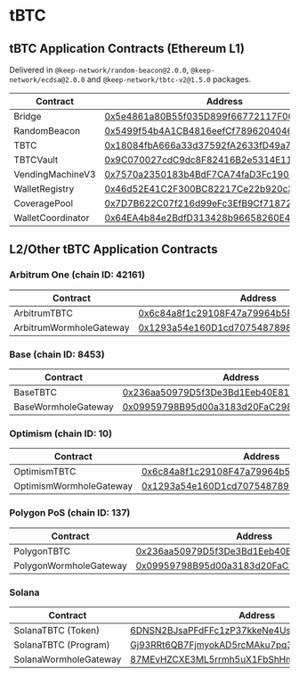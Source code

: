 # tBTC

## tBTC Application Contracts (Ethereum L1)

Delivered in `@keep-network/random-beacon@2.0.0`, `@keep-network/ecdsa@2.0.0` and `@keep-network/tbtc-v2@1.5.0` packages.

| Contract          | Address                                                                                                               |
| ----------------- | --------------------------------------------------------------------------------------------------------------------- |
| Bridge            | [0x5e4861a80B55f035D899f66772117F00FA0E8e7B](https://etherscan.io/address/0x5e4861a80B55f035D899f66772117F00FA0E8e7B) |
| RandomBeacon      | [0x5499f54b4A1CB4816eefCf78962040461be3D80b](https://etherscan.io/address/0x5499f54b4A1CB4816eefCf78962040461be3D80b) |
| TBTC              | [0x18084fbA666a33d37592fA2633fD49a74DD93a88](https://etherscan.io/address/0x18084fbA666a33d37592fA2633fD49a74DD93a88) |
| TBTCVault         | [0x9C070027cdC9dc8F82416B2e5314E11DFb4FE3CD](https://etherscan.io/address/0x9C070027cdC9dc8F82416B2e5314E11DFb4FE3CD) |
| VendingMachineV3  | [0x7570a2350183b4BdF7CA74faD3Fc19048E6437e6](https://etherscan.io/address/0x7570a2350183b4BdF7CA74faD3Fc19048E6437e6) |
| WalletRegistry    | [0x46d52E41C2F300BC82217Ce22b920c34995204eb](https://etherscan.io/address/0x46d52E41C2F300BC82217Ce22b920c34995204eb) |
| CoveragePool      | [0x7D7B622C07f216d99eFc3EfB9Cf71872F46D811A](https://etherscan.io/address/0x7D7B622C07f216d99eFc3EfB9Cf71872F46D811A) |
| WalletCoordinator | [0x64EA4b84e2BdfD313428b96658260E495a420093](https://etherscan.io/address/0x64EA4b84e2BdfD313428b96658260E495a420093) |

## L2/Other tBTC Application Contracts

### Arbitrum One (chain ID: 42161)

| Contract                | Address                                                                                                              |
| ----------------------- | -------------------------------------------------------------------------------------------------------------------- |
| ArbitrumTBTC            | [0x6c84a8f1c29108F47a79964b5Fe888D4f4D0dE40](https://arbiscan.io/address/0x6c84a8f1c29108F47a79964b5Fe888D4f4D0dE40) |
| ArbitrumWormholeGateway | [0x1293a54e160D1cd7075487898d65266081A15458](https://arbiscan.io/address/0x1293a54e160D1cd7075487898d65266081A15458) |

### Base (chain ID: 8453)

| Contract            | Address                                                                                                               |
| ------------------- | --------------------------------------------------------------------------------------------------------------------- |
| BaseTBTC            | [0x236aa50979D5f3De3Bd1Eeb40E81137F22ab794b](https://basescan.org/token/0x236aa50979d5f3de3bd1eeb40e81137f22ab794b)   |
| BaseWormholeGateway | [0x09959798B95d00a3183d20FaC298E4594E599eab](https://basescan.org/address/0x09959798b95d00a3183d20fac298e4594e599eab) |

### Optimism (chain ID: 10)

| Contract                | Address                                                                                                                          |
| ----------------------- | -------------------------------------------------------------------------------------------------------------------------------- |
| OptimismTBTC            | [0x6c84a8f1c29108F47a79964b5Fe888D4f4D0dE40](https://optimistic.etherscan.io/address/0x6c84a8f1c29108F47a79964b5Fe888D4f4D0dE40) |
| OptimismWormholeGateway | [0x1293a54e160D1cd7075487898d65266081A15458](https://optimistic.etherscan.io/address/0x1293a54e160D1cd7075487898d65266081A15458) |

### Polygon PoS (chain ID: 137)

<table><thead><tr><th width="373">Contract</th><th>Address</th></tr></thead><tbody><tr><td>PolygonTBTC</td><td><a href="https://polygonscan.com/address/0x236aa50979D5f3De3Bd1Eeb40E81137F22ab794b">0x236aa50979D5f3De3Bd1Eeb40E81137F22ab794b</a></td></tr><tr><td>PolygonWormholeGateway</td><td><a href="https://polygonscan.com/address/0x09959798B95d00a3183d20FaC298E4594E599eab">0x09959798B95d00a3183d20FaC298E4594E599eab</a></td></tr></tbody></table>

### Solana

<table><thead><tr><th width="373">Contract</th><th>Address</th></tr></thead><tbody><tr><td>SolanaTBTC (Token)</td><td><a href="https://solscan.io/token/6DNSN2BJsaPFdFFc1zP37kkeNe4Usc1Sqkzr9C9vPWcU">6DNSN2BJsaPFdFFc1zP37kkeNe4Usc1Sqkzr9C9vPWcU</a></td></tr><tr><td>SolanaTBTC (Program)</td><td><a href="https://solscan.io/account/Gj93RRt6QB7FjmyokAD5rcMAku7pq3Fk2Aa8y6nNbwsV">Gj93RRt6QB7FjmyokAD5rcMAku7pq3Fk2Aa8y6nNbwsV</a></td></tr><tr><td>SolanaWormholeGateway</td><td><a href="https://solscan.io/account/87MEvHZCXE3ML5rrmh5uX1FbShHmRXXS32xJDGbQ7h5t">87MEvHZCXE3ML5rrmh5uX1FbShHmRXXS32xJDGbQ7h5t</a></td></tr></tbody></table>
